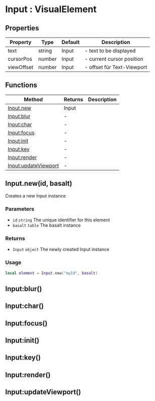 # Input : VisualElement

## Properties

|Property|Type|Default|Description|
|---|---|---|---|
|text|string|Input|- text to be displayed
|cursorPos|number|Input|- current cursor position
|viewOffset|number|Input|- offset für Text-Viewport

## Functions

|Method|Returns|Description|
|---|---|---|
|[Input.new](#Input.new)|Input|
|[Input:blur](#Input:blur)|-|
|[Input:char](#Input:char)|-|
|[Input:focus](#Input:focus)|-|
|[Input:init](#Input:init)|-|
|[Input:key](#Input:key)|-|
|[Input:render](#Input:render)|-|
|[Input:updateViewport](#Input:updateViewport)|-|

## Input.new(id, basalt)
Creates a new Input instance

### Parameters
* `id` `string` The unique identifier for this element
* `basalt` `table` The basalt instance

### Returns
* `Input` `object` The newly created Input instance

### Usage
 ```lua
local element = Input.new("myId", basalt)
```

## Input:blur()

## Input:char()

## Input:focus()

## Input:init()

## Input:key()

## Input:render()

## Input:updateViewport()

